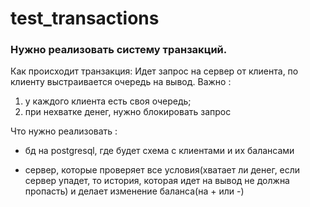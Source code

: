 # test_transactions
### Нужно реализовать систему транзакций. 
Как происходит транзакция: 
Идет запрос на сервер от клиента, по клиенту выстраивается очередь на вывод.
Важно : 
1) у каждого клиента есть своя очередь; 
2) при нехватке денег, нужно блокировать запрос

Что нужно реализовать : 

- бд на postgresql, где будет схема с клиентами и их балансами

- сервер, которые проверяет все условия(хватает ли денег, если сервер упадет, то история, которая идет на вывод не должна пропасть) и делает изменение баланса(на + или -)
